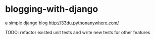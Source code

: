 # blogging-with-django
a simple django blog http://33du.pythonanywhere.com/

TODO:
refactor existed unit tests and write new tests for other features
